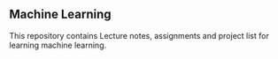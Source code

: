 ## Machine Learning
This repository contains Lecture notes, assignments and project list for learning machine learning.
